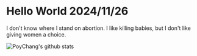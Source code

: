 # Hello World 2024/11/26

I don't know where I stand on abortion. I like killing babies, but I don't like giving women a choice.

![PoyChang's github stats](https://github-readme-stats.vercel.app/api?username=poychang&show_icons=true&theme=dracula)
